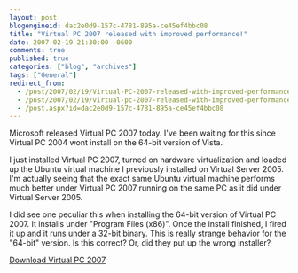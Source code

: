```yaml
---
layout: post
blogengineid: dac2e0d9-157c-4781-895a-ce45ef4bbc08
title: "Virtual PC 2007 released with improved performance!"
date: 2007-02-19 21:30:00 -0600
comments: true
published: true
categories: ["blog", "archives"]
tags: ["General"]
redirect_from: 
  - /post/2007/02/19/Virtual-PC-2007-released-with-improved-performance!
  - /post/2007/02/19/virtual-pc-2007-released-with-improved-performance!
  - /post.aspx?id=dac2e0d9-157c-4781-895a-ce45ef4bbc08
---
```

<!-- more -->
<P>Microsoft released Virtual PC 2007 today. I've been waiting for this since Virtual PC 2004 wont install on the 64-bit version of Vista.</P>
<P>I just installed Virtual PC 2007, turned on hardware virtualization and loaded up the Ubuntu virtual machine I previously installed on Virtual Server 2005. I'm actually seeing that the&nbsp;exact same&nbsp;Ubuntu virtual machine&nbsp;performs much better under Virtual PC 2007 running on the same PC as it did under Virtual Server 2005.</P>
<P>I did see one peculiar this when installing the 64-bit version of Virtual PC 2007. It installs under "Program Files (x86)". Once the install finished, I fired it up and it runs under a 32-bit binary. This is really strange behavior for the "64-bit" version. Is this correct? Or, did they put up the wrong installer?</P>
<P><A href="http://www.microsoft.com/windows/products/winfamily/virtualpc/default.mspx">Download Virtual PC 2007</A></P>
